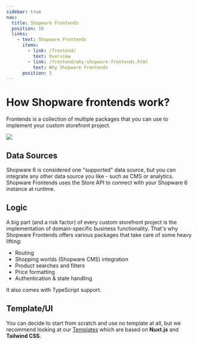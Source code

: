```yaml
---
sidebar: true
nav:
  title: Shopware Frontends
  position: 10
  links:
    - text: Shopware Frontends
      items:
        - link: /frontend/
          text: Overview
        - link: /frontend/why-shopware-frontends.html
          text: Why Shopware Frontends
      position: 5
---
```


# How Shopware frontends work?

Frontends is a collection of multiple packages that you can use to implement your custom storefront project.

<img src=".assets/frontends-architecture.png">

## Data Sources

Shopware 6 is considered one "supported" data source, but you can integrate any other data source you like - such as CMS or analytics. Shopware Frontends uses the Store API to connect with your Shopware 6 instance at runtime.

## Logic

A big part (and a risk factor) of every custom storefront project is the implementation of domain-specific business functionality. That's why Shopware Frontends offers various packages that take care of some heavy lifting:

- Routing
- Shopping worlds (Shopware CMS) integration
- Product searches and filters
- Price formatting
- Authentication & state handling

It also comes with TypeScript support.

## Template/UI

You can decide to start from scratch and use no template at all, but we recommend looking at our [Templates](./getting-started/templates.md) which are based on **Nuxt.js** and **Tailwind CSS**.

<PageRef title="Internal Structure" sub="Details about the internal structure of Shopware Frontends" page="/framework/internal-structure" />

